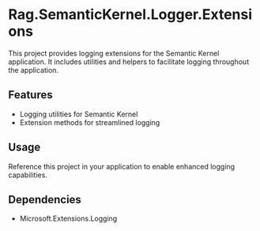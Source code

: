 # Rag.SemanticKernel.Logger.Extensions

This project provides logging extensions for the Semantic Kernel application. It includes utilities and helpers to facilitate logging throughout the application.

## Features

- Logging utilities for Semantic Kernel
- Extension methods for streamlined logging

## Usage

Reference this project in your application to enable enhanced logging capabilities.

## Dependencies

- Microsoft.Extensions.Logging 